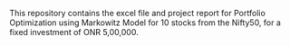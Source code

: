 This repository contains the excel file and project report for Portfolio Optimization using Markowitz Model for 10 stocks from the Nifty50, for a fixed investment of ONR 5,00,000.
